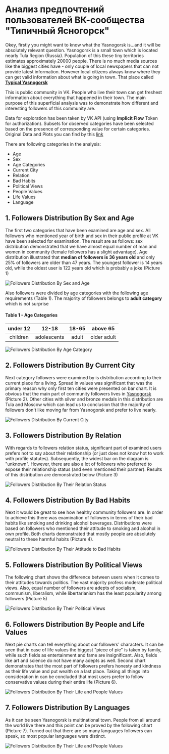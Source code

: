 # Анализ предпочтений пользователей ВК-сообщества "Типичный Ясногорск"

Okey, firstly you might want to know what the Yasnogorsk is...and it will be absolutely relevant question. Yasnogorsk is a small town which is located nearly Tula Region (Russia). Population of this these tiny territories estimates approximately 20000 people. There is no much media sources like the biggest cities have - only couple of local newspapers that can not provide latest information. However local citizens always know where they can get valid information about what is going in town. That place called [**Typical Yasnogorsk** ](https://vk.com/typical_yasnogorsk)

This is public community in VK. People who live their town can get freshest information about everything that happened in their town. The main purpose of this superficial analysis was to demonstrate how  different and interesting followers of this community are. 

Data for exploration has been taken by VK API (using **Implicit Flow** Token for authorization). Subsets for observed categories have been selected based on the presence of corresponding value for certain categories. Original Data and Plots you can find by this [link]()

There are following categories in the analysis: 
- Age
- Sex
- Age Categories 
- Current City
- Relation
- Bad Habits
- Political Views
- People Values
- Life Values
- Language

## 1. Followers Distribution By Sex and Age

The first two categories that have been examined are age and sex. All followers who mentioned year of birth and sex in their public profile at VK have been selected for examination. The result are as follows: sex distribution demonstrated that we have almost equal number of man and women in community (female followers has a slight advantage). Age distribution illustrated that **median of followers is 36 years old** and only 25% of followers are older than 47 years. The youngest follower is 14 years old, while the oldest user is 122 years old which is probably a joke (Picture 1)

<image src="/plots/age_and_sex.png" alt="Followers Distribution By Sex and Age">

Also followers were divided by age categories with the following  age requirements (Table 1). The majority of followers belongs to **adult category** which is not surprise  

#### Table 1 - Age Categories
| under 12 | 12-18|18-65  |above 65  |
|:--:|:--:|:--:|:--:|
|  children|adolescents  | adult |older adult |

<image src="/plots/age.png" alt="Followers Distribution By Age Category">

## 2. Followers Distribution By Current City

Next category followers were examined by is distribution according to their current place for a living. Spread in values was significant that was the primary reason why only first ten cities were presented on bar chart. It is obvious that the main part of community followers lives in [Yasnogorsk](https://ru.wikipedia.org/wiki/%D0%AF%D1%81%D0%BD%D0%BE%D0%B3%D0%BE%D1%80%D1%81%D0%BA_(%D0%A2%D1%83%D0%BB%D1%8C%D1%81%D0%BA%D0%B0%D1%8F_%D0%BE%D0%B1%D0%BB%D0%B0%D1%81%D1%82%D1%8C)) (Picture 2). Other cities with silver and bronze medals in this distribution are Tula and Moscow which can lead us to conclusion that the majority of followers don't like moving far from Yasnogorsk and prefer to live nearly. 

<image src="/plots/city_distribution.png" alt="Followers Distribution By Current City">

## 3. Followers Distribution By Relation

With regards to followers relation status, significant part of examined users prefers not to say about their relationship (or just does not know hot to work with profile statutes). Subsequently, the widest bar on the diagram is "unknown". However, there are also a lot of followers who preferred to expose their relationship status (and even mentioned their partner). Results of this distribution are demonstrated below (Picture 3)

<image src="/plots/relation.png" alt="Followers Distribution By Their Relation Status">


## 4. Followers Distribution By Bad Habits
Next it would be great to see how healthy community followers are. In order to achieve this there was examination of followers in terms of their bad habits like smoking and drinking alcohol beverages. Distributions were based on followers who mentioned their attitude to smoking and alcohol in own profile. Both charts demonstrated that mostly people are absolutely neutral to these harmful habits (Picture 4).

<image src="/plots/smoking_and_alco.png" alt="Followers Distribution By Their Attitude to Bad Habits">

## 5. Followers Distribution By Political Views

The following chart shows the difference between users when it comes to their attitudes towards politics. The vast majority profess moderate political views. Also, equal number of followers are adepts of socialism, communism, liberalism, while libertarianism has the least popularity among followers (Picture 5)

<image src="/plots/political_views.png" alt="Followers Distribution By Their Political Views">

## 6. Followers Distribution By People and Life Values

Next pie charts can tell everything about our followers' characters. It can be seen that in case of life values the biggest "piece of pie" is taken by family, while such fields as entertainment and fame are insignificant. Also, fields like art and science do not have many adepts as well. Second chart demonstrates that the most part of followers prefers honesty and kindness as their life value and put wealth on a last place.
Taking all things into consideration in can be concluded that most users prefer to follow conservative values during their entire life (Picture 6).

<image src="/plots/life_people_values.png" alt="Followers Distribution By Their Life and People Values">

## 7. Followers Distribution By Languages

As it can be seen Yasnogorsk is multinational town. People from all around the world live there and this point can be proved by the following chart (Picture 7). Turned out that there are so many languages followers can speak, so most popular languages were distinct. 

<image src="/plots/popular_languages.png" alt="Followers Distribution By Their Life and People Values">

 



